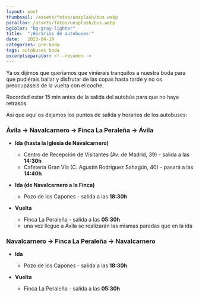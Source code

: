 ```yaml
---
layout: post
thumbnail: /assets/fotos/unsplash/bus.webp
parallax: /assets/fotos/unsplash/bus.webp
bgColor: "bg-gray-lighter"
title:  "¡Horarios de autobuses!"
date:   2023-04-19
categories: pre-boda
tags: autobuses boda
excerptseparator: <!--resumen-->
---
```


Ya os dijimos que queríamos que viniérais tranquilos a nuestra boda para que pudiérais bailar y disfrutar de las copas hasta tarde y no os preocupáseis de la vuelta con el coche.

Recordad estar 15 min antes de la salida del autobús para que no haya retrasos.

Así que aquí os dejamos los puntos de salida y horarios de los autobuses:

### Ávila → Navalcarnero → Finca La Peraleña → Ávila
- **Ida (hasta la Iglesia de Navalcarnero)**
  - Centro de Recepción de Visitantes (Av. de Madrid, 39) - salida a las **14:30h**
  - Cafetería Gran Vía (C. Agustín Rodríguez Sahagún, 40) - pasará a las **14:40h**

- **Ida (de Navalcarnero a la Finca)**
  - Pozo de los Capones - salida a las **18:30h**

- **Vuelta**
  - Finca La Peraleña - salida a las **05:30h**
  - una vez llegue a Ávila se realizarán las mismas paradas que en la ida

### Navalcarnero → Finca La Peraleña → Navalcarnero
- **Ida**
  - Pozo de los Capones - salida a las **18:30h**

- **Vuelta**
  - Finca La Peraleña - salida a las **05:30h**


